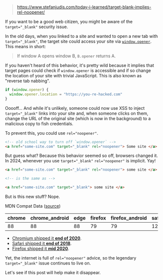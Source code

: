 
> https://www.stefanjudis.com/today-i-learned/target-blank-implies-rel-noopener/

If you want to be a good web citizen, you might be aware of the `target="_blank"` security issue.

In the old days, when you linked to a site and wanted to open a new tab with `target="_blank"`, the target site could access your site via [`window.opener`](https://developer.mozilla.org/en-US/docs/Web/HTML/Attributes/rel/noopener). This means in short:

> If window A opens window B, `B.opener` returns A.

If you haven't heard of this behavior, it's pretty wild because it implies that target pages could check if `window.opener` is accessible and if so change the location of your site with trivial JavaScript. This is also known as "reverse tab nabbing".

```javascript
if (window.opener) {
  window.opener.location = "https://you-re-hacked.com"
}
```

Ooooff... And while it's unlikely, someone could now use XSS to inject `target="_blank"` links into your site and, when someone clicks on them, change the URL of the original site (which is now in the background) to a malicious copy to fish credentials.

To prevent this, you could use `rel="noopener"`.

```html
<!-- old school way to turn off `window.opener` -->
<a href="some-site.com" target="_blank" rel="noopener"> Some site </a>
```

But guess what? Because this behavior seemed so off, browsers changed it. In 2024, whenever you use `target="_blank"` `rel="noopener"` is implicit. Yay!

```html
<a href="some-site.com" target="_blank" rel="noopener"> some site </a>

<!-- is the same as -->

<a href="some-site.com" target="_blank"> some site </a>
```

But is this new stuff? Nope.

MDN Compat Data ([source](https://raw.githubusercontent.com/mdn/browser-compat-data/main/html/elements/a.json))

| chrome | chrome_android | edge | firefox | firefox_android | safari | safari_ios | samsunginternet_android | webview_android |
| ------ | -------------- | ---- | ------- | --------------- | ------ | ---------- | ----------------------- | --------------- |
| 88     | 88             | 88   | 79      | 79              | 12.1   | 12.1       | 15.0                    | Nei             |

- [Chromium shipped it **end of 2020**](https://chromestatus.com/feature/6140064063029248).
- [Safari shipped it **end of 2018**](https://webkit.org/blog/8475/release-notes-for-safari-technology-preview-68/).
- [Firefox shipped it **mid 2020**](https://bugzilla.mozilla.org/show_bug.cgi?id=1522083).

Yet, the internet is full of `rel="noopener"` advice, so the legendary `target="_blank"` issue continues to live on.

Let's see if this post will help make it disappear.
